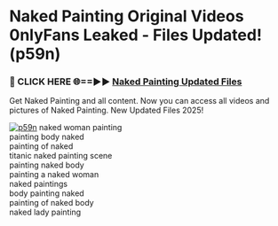 # Naked Painting Original Videos 0nlyFans Leaked - Files Updated! (p59n)

<h3>🔴 CLICK HERE 🌐==►► <a href="https://tinyurl.com/up5wt9bj" rel="nofollow">Naked Painting Updated Files</a></h3>

Get Naked Painting and all content. Now you can access all videos and pictures of Naked Painting. New Updated Files 2025!

[![p59n](https://i.imgur.com/ABiUzMV.gif)](https://tinyurl.com/up5wt9bj)
naked woman painting<br>
painting body naked<br>
painting of naked<br>
titanic naked painting scene<br>
painting naked body<br>
painting a naked woman<br>
naked paintings<br>
body painting naked<br>
painting of naked body<br>
naked lady painting